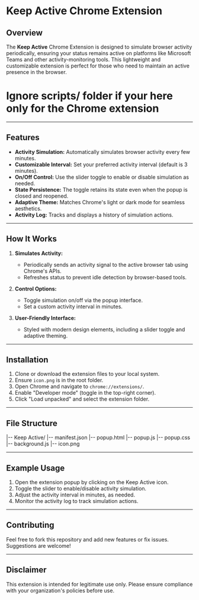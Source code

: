 # Keep Active Chrome Extension

## Overview
The **Keep Active** Chrome Extension is designed to simulate browser activity periodically, ensuring your status remains active on platforms like Microsoft Teams and other activity-monitoring tools. This lightweight and customizable extension is perfect for those who need to maintain an active presence in the browser.

# Ignore scripts/ folder if your here only for the Chrome extension
---

## Features
- **Activity Simulation:** Automatically simulates browser activity every few minutes.
- **Customizable Interval:** Set your preferred activity interval (default is 3 minutes).
- **On/Off Control:** Use the slider toggle to enable or disable simulation as needed.
- **State Persistence:** The toggle retains its state even when the popup is closed and reopened.
- **Adaptive Theme:** Matches Chrome's light or dark mode for seamless aesthetics.
- **Activity Log:** Tracks and displays a history of simulation actions.

---

## How It Works
1. **Simulates Activity:**
   - Periodically sends an activity signal to the active browser tab using Chrome's APIs.
   - Refreshes status to prevent idle detection by browser-based tools.

2. **Control Options:**
   - Toggle simulation on/off via the popup interface.
   - Set a custom activity interval in minutes.

3. **User-Friendly Interface:**
   - Styled with modern design elements, including a slider toggle and adaptive theming.

---

## Installation
1. Clone or download the extension files to your local system.
2. Ensure `icon.png` is in the root folder.
3. Open Chrome and navigate to `chrome://extensions/`.
4. Enable "Developer mode" (toggle in the top-right corner).
5. Click "Load unpacked" and select the extension folder.

---

## File Structure
|-- Keep Active/ |-- manifest.json |-- popup.html |-- popup.js |-- popup.css |-- background.js |-- icon.png

---

## Example Usage
1. Open the extension popup by clicking on the Keep Active icon.
2. Toggle the slider to enable/disable activity simulation.
3. Adjust the activity interval in minutes, as needed.
4. Monitor the activity log to track simulation actions.

---

## Contributing
Feel free to fork this repository and add new features or fix issues. Suggestions are welcome!

---

## Disclaimer
This extension is intended for legitimate use only. Please ensure compliance with your organization's policies before use.